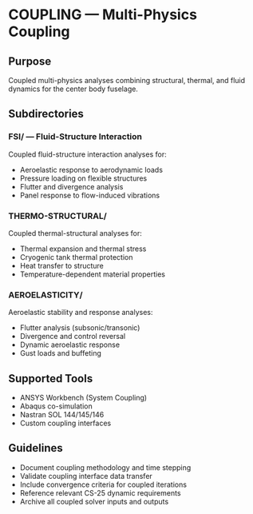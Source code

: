 # COUPLING — Multi-Physics Coupling

## Purpose
Coupled multi-physics analyses combining structural, thermal, and fluid dynamics for the center body fuselage.

## Subdirectories

### FSI/ — Fluid-Structure Interaction
Coupled fluid-structure interaction analyses for:
- Aeroelastic response to aerodynamic loads
- Pressure loading on flexible structures
- Flutter and divergence analysis
- Panel response to flow-induced vibrations

### THERMO-STRUCTURAL/
Coupled thermal-structural analyses for:
- Thermal expansion and thermal stress
- Cryogenic tank thermal protection
- Heat transfer to structure
- Temperature-dependent material properties

### AEROELASTICITY/
Aeroelastic stability and response analyses:
- Flutter analysis (subsonic/transonic)
- Divergence and control reversal
- Dynamic aeroelastic response
- Gust loads and buffeting

## Supported Tools
- ANSYS Workbench (System Coupling)
- Abaqus co-simulation
- Nastran SOL 144/145/146
- Custom coupling interfaces

## Guidelines
- Document coupling methodology and time stepping
- Validate coupling interface data transfer
- Include convergence criteria for coupled iterations
- Reference relevant CS-25 dynamic requirements
- Archive all coupled solver inputs and outputs
